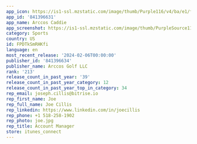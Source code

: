 ```yaml
---
app_icon: https://is1-ssl.mzstatic.com/image/thumb/Purple116/v4/ba/e1/ff/bae1ff29-26ee-ed5e-03e3-859bb1e811bb/AppIcon-0-0-1x_U007emarketing-0-5-0-85-220-0.png/1024x1024bb.png
app_id: '841396631'
app_name: Arccos Caddie
app_screenshot: https://is1-ssl.mzstatic.com/image/thumb/PurpleSource116/v4/e6/b6/c5/e6b6c571-4aca-154c-713b-bbd77f4ba929/f01542ff-e20a-47b7-80b8-b659cc667c66_AppleStore55-1.jpg/1242x2208bb.png
category: Sports
country: US
id: FPDTkSmRHKfi
language: en
most_recent_release: '2024-02-06T00:00:00'
publisher_id: '841396634'
publisher_name: Arccos Golf LLC
rank: '213'
release_count_in_past_year: '39'
release_count_in_past_year_category: 12
release_count_in_past_year_top_in_category: 34
rep_email: joseph.cillis@bitrise.io
rep_first_name: Joe
rep_full_name: Joe Cillis
rep_linkedin: https://www.linkedin.com/in/joecillis
rep_phone: +1 518-258-1902
rep_photo: joe.jpg
rep_title: Account Manager
store: itunes_connect
---
```

